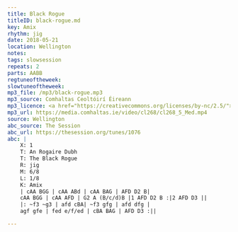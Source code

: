 ```yaml
---
title: Black Rogue
titleID: black-rogue.md
key: Amix
rhythm: jig
date: 2018-05-21
location: Wellington
notes:
tags: slowsession
repeats: 2 
parts: AABB 
regtuneoftheweek:
slowtuneoftheweek:
mp3_file: /mp3/black-rogue.mp3
mp3_source: Comhaltas Ceoltóirí Éireann
mp3_licence: <a href="https://creativecommons.org/licenses/by-nc/2.5/">CC-BY-NC-2.5</a>
mp3_url: https://media.comhaltas.ie/video/cl268/cl268_5_Med.mp4
source: Wellington
abc_source: The Session
abc_url: https://thesession.org/tunes/1076
abc: |
    X: 1
    T: An Rogaire Dubh
    T: The Black Rogue
    R: jig
    M: 6/8
    L: 1/8
    K: Amix
    | cAA BGG | cAA ABd | cAA BAG | AFD D2 B|
    cAA BGG | cAA AFD | G2 A (B/c/d)B |1 AFD D2 B :|2 AFD D3 ||
    |: ~f3 ~g3 | afd cBA| ~f3 gfg | afd dfg |
    agf gfe | fed e/f/ed | cBA BAG | AFD D3 :||

---
```

